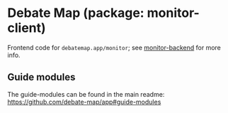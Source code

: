 # Debate Map (package: monitor-client)

Frontend code for `debatemap.app/monitor`; see [monitor-backend](https://github.com/debate-map/app/tree/main/Packages/monitor-backend) for more info.

## Guide modules

The guide-modules can be found in the main readme: https://github.com/debate-map/app#guide-modules